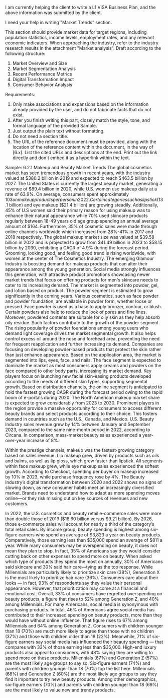 I am currently helping the client to write a L1 VISA Business Plan, and the above information was submitted by the client.

I need your help in writing "Market Trends" section.

This section should provide market data for target regions, including population statistics, income levels, employment rates, and any relevant economic indicators.  When approaching the industry, refer to the industry research results in the attachment "Market analysis".
Draft according to the following structure:
1. Market Overview and Size
2. Market Segmentation Analysis 
3. Recent Performance Metrics 
4. Digital Transformation Impact 
5. Consumer Behavior Analysis 

Requirements:
1. Only make associations and expansions based on the information already provided by the user, and do not fabricate facts that do not exist.
2. After you finish writing this part, closely match the style, tone, and formal language of the provided Sample.
3. Just output the plain text without formatting.
4. Do not need a section title.
5. The URL of the reference document must be provided, along with the location of the reference content within the document, in the way of [6.x]. List the cited URLs and descriptions at the end. Print out the link directly and don't embed it as a hyperlink within the text.

Sample:
6.2.1        Makeup and Beauty Market Trends
The global cosmetics market has seen tremendous growth in recent years, with the industry valued at $380.2 billion in 2019 and expected to reach $463.5 billion by 2027. The United States is currently the largest beauty market,  generating a revenue of $89.4 billion in 2020, while U.S. women use makeup daily at a rate of 63.9%. On average, consumers spent approximately $103 on makeup products per person in 2022. Certain categories such as lipstick ($13.1 billion) and eye makeup ($21.4 billion) are growing steadily. Additionally, 45% of U.S women said their primary reason for using makeup was to enhance their natural appearance while 70% used skincare products regularly between 18-49 years old age group spending an annual average amount of $164. Furthermore, 35% of cosmetic sales were made through online channels worldwide which increased from 28%-41% in 2017 and 2018 respectively.
The global makeup market size was valued at $39.58 billion in 2022 and is projected to grow from $41.49 billion in 2023 to $58.15 billion by 2030, exhibiting a CAGR of 4.9% during the forecast period.  Grooming, looking good, and feeling good trend is rising worldwide, with women at the center of The Cosmetics Industry. The emerging Glamour Industry is boosting demand for makeup products that can alter their appearance among the young generation. Social media strongly influences this generation, with attractive product promotions showcasing newer market trends that focus on offering products for men's skincare needs to cater to its increasing demand.
The market is segmented into powder, gel, and lotion based on product. The powder segment is estimated to grow significantly in the coming years. Various cosmetics, such as face powder and powder foundation, are available in powder form, whether loose or pressed. Face powder is used as a base to apply bronzer, contour, or blush. Certain powders also help to reduce the look of pores and fine lines. Moreover, powdered contents are suitable for oily skin as they help absorb oily residue. Such factors contribute to the growth of the powder segment. The rising popularity of powder foundations among young users who demand light coverage drives the market segmental growth. It also helps control excess oil around the nose and forehead area, preventing the need for frequent reapplication and further increasing its demand. Companies are focusing on developing powder-based products that protect the skin rather than just enhance appearance.
Based on the application area, the market is segmented into lips, eyes, face, and nails. The face segment is expected to dominate the market as most consumers apply creams and powders on the face compared to other body parts, increasing its market demand. Key players focus on launching new facial skin-easing products developed according to the needs of different skin types, supporting segmental growth.
Based on distribution channels, the online segment is anticipated to hold the fastest growing CAGR during the forecast period owing to the rapid boom of e-portals during 2020. The North American makeup market share is expected to grow considerably from 2023 to 2030. Prominent players in the region provide a massive opportunity for consumers to access different beauty brands and select products according to their choice. This fosters demand in countries such as the U.S., Canada, and Mexico. 
U.S. Beauty Industry sales revenue grew by 14% between January and September 2023, compared to the same nine-month period in 2022, according to Circana.  In comparison, mass-market beauty sales experienced a year-over-year increase of 8%.
 
Within the prestige channels, makeup was the fastest-growing category based on sales revenue. Lip makeup grew, driven by products such as oils and balms, as well as lip gloss, which grew faster than lipstick. All segments within face makeup grew, while eye makeup sales experienced the softest growth. According to Checkout, spending per buyer on makeup increased by 10% in 2023, while purchase frequency rose by 4%. 
The Beauty Industry’s digital transformation  between 2020 and 2022 shows no signs of slowing down, as new consumer habits meet an increasingly diversified market. Brands need to understand how to adapt as more spending moves online—or they risk missing out on key sources of revenues and new customers.
 
In 2022, the U.S. cosmetics and beauty retail e-commerce sales were more than double those of 2019 ($18.60 billion versus $9.21 billion). By 2026, those e-commerce sales will account for nearly a third of the category’s total retail sales.
By income group, beauty spending is highest among six-figure earners who spend an average of $3,823 a year on beauty products.  Comparatively, those earning less than $35,000 spend an average of $811 a year. While many consumers may be overspending on beauty, it does not mean they plan to stop. In fact, 35% of Americans say they would consider cutting back on other expenses to spend more on beauty.
When asked which type of products they spend the most on annually, 30% of Americans said skincare and 30% said hair care—tying as the top response. While Millennials are particularly likely to prioritize skin care (38%), Generation X is the most likely to prioritize hair care (36%).
Consumers care about their looks — in fact, 93% of respondents say they value their personal appearance. However, that prioritization may come at a financial and emotional cost. Overall, 33% of consumers have regretted overspending on beauty products, a figure that rises to 52% among Generation Z, and 40% among Millennials.
For many Americans, social media is synonymous with purchasing products. In total, 46% of Americans agree social media has contributed to their increased spending on beauty products, more than they would have without online influence. That figure rises to 67% among Millennials and 64% among Generation Z. Consumers with children younger than 18 (70%) are much more likely to agree than those with no children (37%) and those with children older than 18 (22%). Meanwhile, 71% of six-figure earners say social media has influenced their beauty spending — that compares with 33% of those earning less than $35,000.
High-end luxury products also appeal to consumers, with 48% saying they are willing to spend more on these products. Millennials (67%) and Generation Z (57%) are the most likely age groups to say so. Six-figure earners (74%) and parents with children younger than 18 (70%) top the list here.
Millennials (68%) and Generation Z (60%) are the most likely age groups to say they find it important to try new beauty products. Among other demographics, six-figure earners (70%) and parents with children younger than 18 (69%) are the most likely to value new and trendy products.